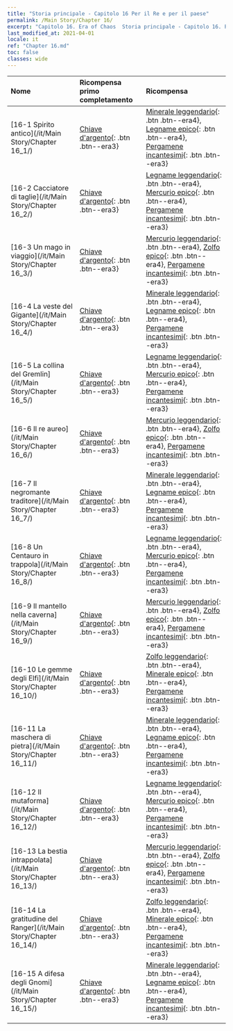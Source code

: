 ```yaml
---
title: "Storia principale - Capitolo 16 Per il Re e per il paese"
permalink: /Main Story/Chapter 16/
excerpt: "Capitolo 16. Era of Chaos  Storia principale - Capitolo 16. Per il Re e per il paese"
last_modified_at: 2021-04-01
locale: it
ref: "Chapter 16.md"
toc: false
classes: wide
---
```


  | Nome |  Ricompensa primo completamento | Ricompensa |
  |:------------|:------------|:------------| 
  | [16-1 Spirito antico](/it/Main Story/Chapter 16_1/) | [Chiave d'argento](/it/Items/con_693/){: .btn .btn--era3} | [Minerale leggendario](/it/Items/mat_54/){: .btn .btn--era4}, [Legname epico](/it/Items/mat_48/){: .btn .btn--era4}, [Pergamene incantesimi](/it/Items/con_694/){: .btn .btn--era3} |
  | [16-2 Cacciatore di taglie](/it/Main Story/Chapter 16_2/) | [Chiave d'argento](/it/Items/con_693/){: .btn .btn--era3} | [Legname leggendario](/it/Items/mat_55/){: .btn .btn--era4}, [Mercurio epico](/it/Items/mat_49/){: .btn .btn--era4}, [Pergamene incantesimi](/it/Items/con_694/){: .btn .btn--era3} |
  | [16-3 Un mago in viaggio](/it/Main Story/Chapter 16_3/) | [Chiave d'argento](/it/Items/con_693/){: .btn .btn--era3} | [Mercurio leggendario](/it/Items/mat_56/){: .btn .btn--era4}, [Zolfo epico](/it/Items/mat_50/){: .btn .btn--era4}, [Pergamene incantesimi](/it/Items/con_694/){: .btn .btn--era3} |
  | [16-4 La veste del Gigante](/it/Main Story/Chapter 16_4/) | [Chiave d'argento](/it/Items/con_693/){: .btn .btn--era3} | [Minerale leggendario](/it/Items/mat_54/){: .btn .btn--era4}, [Legname epico](/it/Items/mat_48/){: .btn .btn--era4}, [Pergamene incantesimi](/it/Items/con_694/){: .btn .btn--era3} |
  | [16-5 La collina del Gremlin](/it/Main Story/Chapter 16_5/) | [Chiave d'argento](/it/Items/con_693/){: .btn .btn--era3} | [Legname leggendario](/it/Items/mat_55/){: .btn .btn--era4}, [Mercurio epico](/it/Items/mat_49/){: .btn .btn--era4}, [Pergamene incantesimi](/it/Items/con_694/){: .btn .btn--era3} |
  | [16-6 Il re aureo](/it/Main Story/Chapter 16_6/) | [Chiave d'argento](/it/Items/con_693/){: .btn .btn--era3} | [Mercurio leggendario](/it/Items/mat_56/){: .btn .btn--era4}, [Zolfo epico](/it/Items/mat_50/){: .btn .btn--era4}, [Pergamene incantesimi](/it/Items/con_694/){: .btn .btn--era3} |
  | [16-7 Il negromante traditore](/it/Main Story/Chapter 16_7/) | [Chiave d'argento](/it/Items/con_693/){: .btn .btn--era3} | [Minerale leggendario](/it/Items/mat_54/){: .btn .btn--era4}, [Legname epico](/it/Items/mat_48/){: .btn .btn--era4}, [Pergamene incantesimi](/it/Items/con_694/){: .btn .btn--era3} |
  | [16-8 Un Centauro in trappola](/it/Main Story/Chapter 16_8/) | [Chiave d'argento](/it/Items/con_693/){: .btn .btn--era3} | [Legname leggendario](/it/Items/mat_55/){: .btn .btn--era4}, [Mercurio epico](/it/Items/mat_49/){: .btn .btn--era4}, [Pergamene incantesimi](/it/Items/con_694/){: .btn .btn--era3} |
  | [16-9 Il mantello nella caverna](/it/Main Story/Chapter 16_9/) | [Chiave d'argento](/it/Items/con_693/){: .btn .btn--era3} | [Mercurio leggendario](/it/Items/mat_56/){: .btn .btn--era4}, [Zolfo epico](/it/Items/mat_50/){: .btn .btn--era4}, [Pergamene incantesimi](/it/Items/con_694/){: .btn .btn--era3} |
  | [16-10 Le gemme degli Elfi](/it/Main Story/Chapter 16_10/) | [Chiave d'argento](/it/Items/con_693/){: .btn .btn--era3} | [Zolfo leggendario](/it/Items/mat_57/){: .btn .btn--era4}, [Minerale epico](/it/Items/mat_47/){: .btn .btn--era4}, [Pergamene incantesimi](/it/Items/con_694/){: .btn .btn--era3} |
  | [16-11 La maschera di pietra](/it/Main Story/Chapter 16_11/) | [Chiave d'argento](/it/Items/con_693/){: .btn .btn--era3} | [Minerale leggendario](/it/Items/mat_54/){: .btn .btn--era4}, [Legname epico](/it/Items/mat_48/){: .btn .btn--era4}, [Pergamene incantesimi](/it/Items/con_694/){: .btn .btn--era3} |
  | [16-12 Il mutaforma](/it/Main Story/Chapter 16_12/) | [Chiave d'argento](/it/Items/con_693/){: .btn .btn--era3} | [Legname leggendario](/it/Items/mat_55/){: .btn .btn--era4}, [Mercurio epico](/it/Items/mat_49/){: .btn .btn--era4}, [Pergamene incantesimi](/it/Items/con_694/){: .btn .btn--era3} |
  | [16-13 La bestia intrappolata](/it/Main Story/Chapter 16_13/) | [Chiave d'argento](/it/Items/con_693/){: .btn .btn--era3} | [Mercurio leggendario](/it/Items/mat_56/){: .btn .btn--era4}, [Zolfo epico](/it/Items/mat_50/){: .btn .btn--era4}, [Pergamene incantesimi](/it/Items/con_694/){: .btn .btn--era3} |
  | [16-14 La gratitudine del Ranger](/it/Main Story/Chapter 16_14/) | [Chiave d'argento](/it/Items/con_693/){: .btn .btn--era3} | [Zolfo leggendario](/it/Items/mat_57/){: .btn .btn--era4}, [Minerale epico](/it/Items/mat_47/){: .btn .btn--era4}, [Pergamene incantesimi](/it/Items/con_694/){: .btn .btn--era3} |
  | [16-15 A difesa degli Gnomi](/it/Main Story/Chapter 16_15/) | [Chiave d'argento](/it/Items/con_693/){: .btn .btn--era3} | [Minerale leggendario](/it/Items/mat_54/){: .btn .btn--era4}, [Legname epico](/it/Items/mat_48/){: .btn .btn--era4}, [Pergamene incantesimi](/it/Items/con_694/){: .btn .btn--era3} |
